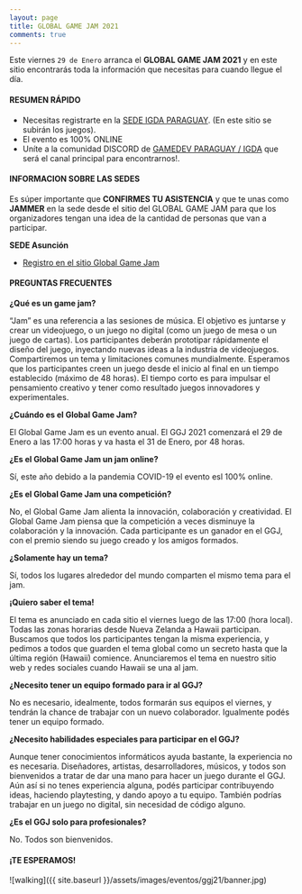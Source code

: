 ```yaml
---
layout: page
title: GLOBAL GAME JAM 2021
comments: true
---
```


Este viernes `29 de Enero` arranca el **GLOBAL GAME JAM 2021** y en este sitio encontrarás toda la información que necesitas para cuando llegue el día.

#### RESUMEN RÁPIDO

- Necesitas registrarte en la [SEDE IGDA PARAGUAY][registro_ggj_asu]. (En este sitio se subirán los juegos).
- El evento es 100% ONLINE
- Uníte a la comunidad DISCORD de [GAMEDEV PARAGUAY / IGDA][discord] que será el canal principal para encontrarnos!.

#### INFORMACION SOBRE LAS SEDES

Es súper importante que **CONFIRMES TU ASISTENCIA** y que te unas como **JAMMER** en la sede desde el sitio del GLOBAL GAME JAM para que los organizadores tengan una idea de la cantidad de personas que van a participar.

**SEDE Asunción**

- [Registro en el sitio Global Game Jam][registro_ggj_asu]

#### PREGUNTAS FRECUENTES

**¿Qué es un game jam?** 

“Jam” es una referencia a las sesiones de música. El objetivo es juntarse y crear un videojuego, o un juego no digital (como un juego de mesa o un juego de cartas). Los participantes deberán prototipar rápidamente el diseño del juego, inyectando nuevas ideas a la industria de videojuegos. Compartiremos un tema y limitaciones comunes mundialmente. Esperamos que los participantes creen un juego desde el inicio al final en un tiempo establecido (máximo de 48 horas). El tiempo corto es para impulsar el pensamiento creativo y tener como resultado juegos innovadores y experimentales. 

**¿Cuándo es el Global Game Jam?** 

El Global Game Jam es un evento anual. El GGJ 2021 comenzará el 29 de Enero a las 17:00 horas y va hasta el 31 de Enero, por 48 horas. 

**¿Es el Global Game Jam un jam online?** 

Sí, este año debido a la pandemia COVID-19 el evento esl 100% online. 

**¿Es el Global Game Jam una competición?** 

No, el Global Game Jam alienta la innovación, colaboración y creatividad. El Global Game Jam piensa que la competición a veces disminuye la colaboración y la innovación. Cada participante es un ganador en el GGJ, con el premio siendo su juego creado y los amigos formados. 

**¿Solamente hay un tema?**

Sí, todos los lugares alrededor del mundo comparten el mismo tema para el jam. 

**¡Quiero saber el tema!**

El tema es anunciado en cada sitio el viernes luego de las 17:00 (hora local). Todas las zonas horarias desde Nueva Zelanda a Hawaii participan. Buscamos que todos los participantes tengan la misma experiencia, y pedimos a todos que guarden el tema global como un secreto hasta que la última región (Hawaii) comience. Anunciaremos el tema en nuestro sitio web y redes sociales cuando Hawaii se una al jam. 

**¿Necesito tener un equipo formado para ir al GGJ?**

No es necesario, idealmente, todos formarán sus equipos el viernes, y tendrán la chance de trabajar con un nuevo colaborador. Igualmente podés tener un equipo formado. 

**¿Necesito habilidades especiales para participar en el GGJ?**

Aunque tener conocimientos informáticos ayuda bastante, la experiencia no es necesaria. Diseñadores, artistas, desarrolladores, músicos, y todos son bienvenidos a tratar de dar una mano para hacer un juego durante el GGJ. Aún así si no tenes experiencia alguna, podés participar contribuyendo ideas, haciendo playtesting, y dando apoyo a tu equipo. También podrías trabajar en un juego no digital, sin necesidad de código alguno. 

**¿Es el GGJ solo para profesionales?** 

No. Todos son bienvenidos.

#### ¡TE ESPERAMOS!

![walking]({{ site.baseurl }}/assets/images/eventos/ggj21/banner.jpg)

[registro_ggj_asu]:https://globalgamejam.org/2021/jam-sites/asuncion

[discord]:https://discord.gg/Cqr6gR5
